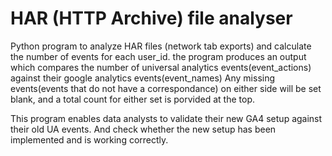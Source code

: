 # HAR (HTTP Archive) file analyser
Python program to analyze HAR files (network tab exports) and calculate the number of events for each user_id.
the program produces an output which compares the number of universal analytics events(event_actions) against their google analytics events(event_names)
Any missing events(events that do not have a correspondance) on either side will be set blank, and a total count for either set is porvided at the top.

This program enables data analysts to validate their new GA4 setup against their old UA events. And check whether the new setup has been implemented and is working correctly.
